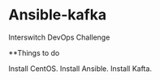 # Ansible-kafka
Interswitch DevOps Challenge

**Things to do

Install CentOS.
Install Ansible.
Install Kafta.
